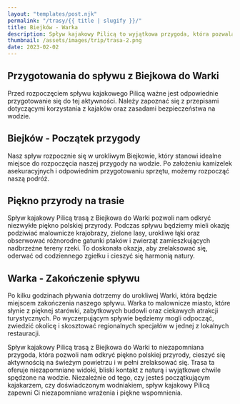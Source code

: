 ```yaml
---
layout: "templates/post.njk"
permalink: "/trasy/{{ title | slugify }}/"
title: Biejków - Warka
description: Spływ kajakowy Pilicą to wyjątkowa przygoda, która pozwala połączyć aktywność fizyczną z obcowaniem z pięknem natury. Trasa spływu kajakowego z Biejkowa do Warki oferuje niezapomniane wrażenia i możliwość odkrywania uroków tej malowniczej rzeki.
thumbnail: /assets/images/trip/trasa-2.png
date: 2023-02-02
---
```


## Przygotowania do spływu z Biejkowa do Warki

Przed rozpoczęciem spływu kajakowego Pilicą ważne jest odpowiednie przygotowanie się do tej aktywności. Należy zapoznać się z przepisami dotyczącymi korzystania z kajaków oraz zasadami bezpieczeństwa na wodzie. 

## Biejków - Początek przygody

Nasz spływ rozpocznie się w urokliwym Biejkowie, który stanowi idealne miejsce do rozpoczęcia naszej przygody na wodzie. Po założeniu kamizelek asekuracyjnych i odpowiednim przygotowaniu sprzętu, możemy rozpocząć naszą podróż.

## Piękno przyrody na trasie

Spływ kajakowy Pilicą trasą z Biejkowa do Warki pozwoli nam odkryć niezwykłe piękno polskiej przyrody. Podczas spływu będziemy mieli okazję podziwiać malownicze krajobrazy, zielone lasy, urokliwe łąki oraz obserwować różnorodne gatunki ptaków i zwierząt zamieszkujących nadbrzeżne tereny rzeki. To doskonała okazja, aby zrelaksować się, oderwać od codziennego zgiełku i cieszyć się harmonią natury.

## Warka - Zakończenie spływu

Po kilku godzinach pływania dotrzemy do urokliwej Warki, która będzie miejscem zakończenia naszego spływu. Warka to malownicze miasto, które słynie z pięknej starówki, zabytkowych budowli oraz ciekawych atrakcji turystycznych. Po wyczerpującym spływie będziemy mogli odpocząć, zwiedzić okolicę i skosztować regionalnych specjałów w jednej z lokalnych restauracji.

Spływ kajakowy Pilicą trasą z Biejkowa do Warki to niezapomniana przygoda, która pozwoli nam odkryć piękno polskiej przyrody, cieszyć się aktywnością na świeżym powietrzu i w pełni zrelaksować się. Trasa ta oferuje niezapomniane widoki, bliski kontakt z naturą i wyjątkowe chwile spędzone na wodzie. Niezależnie od tego, czy jesteś początkującym kajakarzem, czy doświadczonym wodniakiem, spływ kajakowy Pilicą zapewni Ci niezapomniane wrażenia i piękne wspomnienia.
